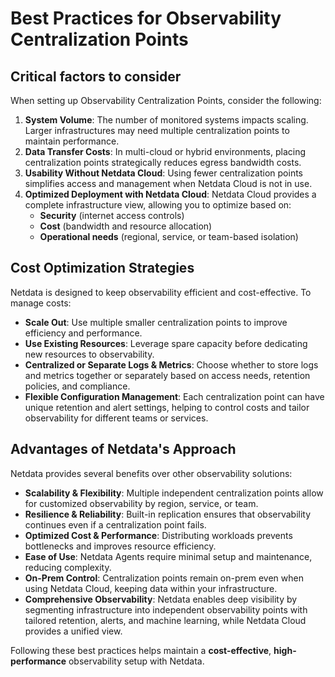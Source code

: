 # Best Practices for Observability Centralization Points

## Critical factors to consider

When setting up Observability Centralization Points, consider the following:

1. **System Volume**: The number of monitored systems impacts scaling. Larger infrastructures may need multiple centralization points to maintain performance.
2. **Data Transfer Costs**: In multi-cloud or hybrid environments, placing centralization points strategically reduces egress bandwidth costs.
3. **Usability Without Netdata Cloud**: Using fewer centralization points simplifies access and management when Netdata Cloud is not in use.
4. **Optimized Deployment with Netdata Cloud**: Netdata Cloud provides a complete infrastructure view, allowing you to optimize based on:
   - **Security** (internet access controls)
   - **Cost** (bandwidth and resource allocation)
   - **Operational needs** (regional, service, or team-based isolation)

## Cost Optimization Strategies

Netdata is designed to keep observability efficient and cost-effective. To manage costs:

- **Scale Out**: Use multiple smaller centralization points to improve efficiency and performance.
- **Use Existing Resources**: Leverage spare capacity before dedicating new resources to observability.
- **Centralized or Separate Logs & Metrics**: Choose whether to store logs and metrics together or separately based on access needs, retention policies, and compliance.
- **Flexible Configuration Management**: Each centralization point can have unique retention and alert settings, helping to control costs and tailor observability for different teams or services.

## Advantages of Netdata's Approach

Netdata provides several benefits over other observability solutions:

- **Scalability & Flexibility**: Multiple independent centralization points allow for customized observability by region, service, or team.
- **Resilience & Reliability**: Built-in replication ensures that observability continues even if a centralization point fails.
- **Optimized Cost & Performance**: Distributing workloads prevents bottlenecks and improves resource efficiency.
- **Ease of Use**: Netdata Agents require minimal setup and maintenance, reducing complexity.
- **On-Prem Control**: Centralization points remain on-prem even when using Netdata Cloud, keeping data within your infrastructure.
- **Comprehensive Observability**: Netdata enables deep visibility by segmenting infrastructure into independent observability points with tailored retention, alerts, and machine learning, while Netdata Cloud provides a unified view.

Following these best practices helps maintain a **cost-effective**, **high-performance** observability setup with Netdata.